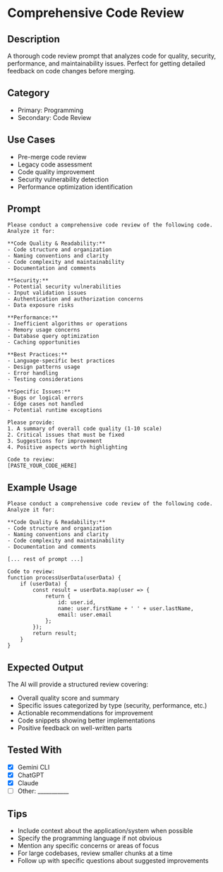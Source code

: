 # Comprehensive Code Review

## Description

A thorough code review prompt that analyzes code for quality, security, performance, and maintainability issues. Perfect for getting detailed feedback on code changes before merging.

## Category

- Primary: Programming
- Secondary: Code Review

## Use Cases

- Pre-merge code review
- Legacy code assessment
- Code quality improvement
- Security vulnerability detection
- Performance optimization identification

## Prompt

```text
Please conduct a comprehensive code review of the following code. Analyze it for:

**Code Quality & Readability:**
- Code structure and organization
- Naming conventions and clarity
- Code complexity and maintainability
- Documentation and comments

**Security:**
- Potential security vulnerabilities
- Input validation issues
- Authentication and authorization concerns
- Data exposure risks

**Performance:**
- Inefficient algorithms or operations
- Memory usage concerns
- Database query optimization
- Caching opportunities

**Best Practices:**
- Language-specific best practices
- Design patterns usage
- Error handling
- Testing considerations

**Specific Issues:**
- Bugs or logical errors
- Edge cases not handled
- Potential runtime exceptions

Please provide:
1. A summary of overall code quality (1-10 scale)
2. Critical issues that must be fixed
3. Suggestions for improvement
4. Positive aspects worth highlighting

Code to review:
[PASTE_YOUR_CODE_HERE]
```

## Example Usage

```text
Please conduct a comprehensive code review of the following code. Analyze it for:

**Code Quality & Readability:**
- Code structure and organization
- Naming conventions and clarity
- Code complexity and maintainability
- Documentation and comments

[... rest of prompt ...]

Code to review:
function processUserData(userData) {
    if (userData) {
        const result = userData.map(user => {
            return {
                id: user.id,
                name: user.firstName + ' ' + user.lastName,
                email: user.email
            };
        });
        return result;
    }
}
```

## Expected Output

The AI will provide a structured review covering:

- Overall quality score and summary
- Specific issues categorized by type (security, performance, etc.)
- Actionable recommendations for improvement
- Code snippets showing better implementations
- Positive feedback on well-written parts

## Tested With

- [x] Gemini CLI
- [x] ChatGPT
- [x] Claude
- [ ] Other: ___________

## Tips

- Include context about the application/system when possible
- Specify the programming language if not obvious
- Mention any specific concerns or areas of focus
- For large codebases, review smaller chunks at a time
- Follow up with specific questions about suggested improvements
